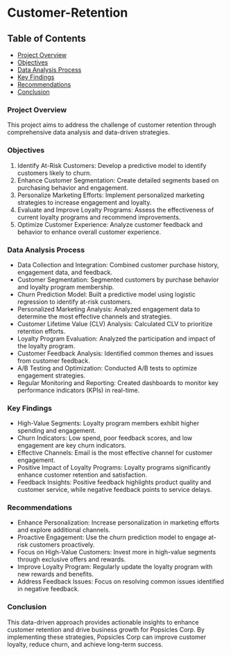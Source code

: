 # Customer-Retention

## Table of Contents

- [Project Overview](#project-overview)
- [Objectives](#objectives)
- [Data Analysis Process](#data-analysis-process)
- [Key Findings](#key-findings)
- [Recommendations](#recommendations)
- [Conclusion](#conclusion)

### Project Overview

This project aims to address the challenge of customer retention through comprehensive data analysis and data-driven strategies.


### Objectives

1. Identify At-Risk Customers: Develop a predictive model to identify customers likely to churn.
2. Enhance Customer Segmentation: Create detailed segments based on purchasing behavior and engagement.
3. Personalize Marketing Efforts: Implement personalized marketing strategies to increase engagement and loyalty.
4. Evaluate and Improve Loyalty Programs: Assess the effectiveness of current loyalty programs and recommend improvements.
5. Optimize Customer Experience: Analyze customer feedback and behavior to enhance overall customer experience.


### Data Analysis Process

- Data Collection and Integration: Combined customer purchase history, engagement data, and feedback.
- Customer Segmentation: Segmented customers by purchase behavior and loyalty program membership.
- Churn Prediction Model: Built a predictive model using logistic regression to identify at-risk customers.
- Personalized Marketing Analysis: Analyzed engagement data to determine the most effective channels and strategies.
- Customer Lifetime Value (CLV) Analysis: Calculated CLV to prioritize retention efforts.
- Loyalty Program Evaluation: Analyzed the participation and impact of the loyalty program.
- Customer Feedback Analysis: Identified common themes and issues from customer feedback.
- A/B Testing and Optimization: Conducted A/B tests to optimize engagement strategies.
- Regular Monitoring and Reporting: Created dashboards to monitor key performance indicators (KPIs) in real-time.


### Key Findings

- High-Value Segments: Loyalty program members exhibit higher spending and engagement.
- Churn Indicators: Low spend, poor feedback scores, and low engagement are key churn indicators.
- Effective Channels: Email is the most effective channel for customer engagement.
- Positive Impact of Loyalty Programs: Loyalty programs significantly enhance customer retention and satisfaction.
- Feedback Insights: Positive feedback highlights product quality and customer service, while negative feedback points to service delays.


### Recommendations

- Enhance Personalization: Increase personalization in marketing efforts and explore additional channels.
- Proactive Engagement: Use the churn prediction model to engage at-risk customers proactively.
- Focus on High-Value Customers: Invest more in high-value segments through exclusive offers and rewards.
- Improve Loyalty Program: Regularly update the loyalty program with new rewards and benefits.
- Address Feedback Issues: Focus on resolving common issues identified in negative feedback.


### Conclusion

This data-driven approach provides actionable insights to enhance customer retention and drive business growth for Popsicles Corp. By implementing these strategies, Popsicles Corp can improve customer loyalty, reduce churn, and achieve long-term success.

